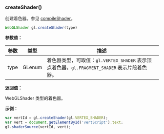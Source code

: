 ### createShader()

创建着色器。参见 [compileShader](#compileShader)。

```js
WebGLShader gl.createShader(type)
```

**参数值：**

|参数|类型|描述|
|-|-|-|
|type|GLenum|着色器类型，可取值：`gl.VERTEX_SHADER` 表示顶点着色器，`gl.FRAGMENT_SHADER` 表示片段着色器。|

**返回值：**

WebGLShader 类型的着色器。

**示例：**

```js
var vertId = gl.createShader(gl.VERTEX_SHADER);
var vert = document.getElementById('vertScript').text;
gl.shaderSource(vertId, vert);
```
